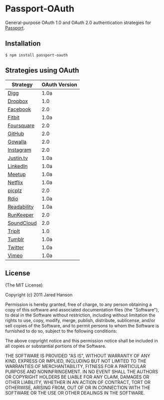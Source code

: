 # Passport-OAuth

General-purpose OAuth 1.0 and OAuth 2.0 authentication strategies for [Passport](https://github.com/jaredhanson/passport).

## Installation

    $ npm install passport-oauth

## Strategies using OAuth

<table>
  <thead>
    <tr><th>Strategy</th><th>OAuth Version</th>
  </thead>
  <tbody>
    <tr><td><a href="https://github.com/jaredhanson/passport-digg">Digg</a></td><td>1.0a</td></tr>
    <tr><td><a href="https://github.com/jaredhanson/passport-dropbox">Dropbox</a></td><td>1.0</td></tr>
    <tr><td><a href="https://github.com/jaredhanson/passport-facebook">Facebook</a></td><td>2.0</td></tr>
    <tr><td><a href="https://github.com/jaredhanson/passport-fitbit">Fitbit</a></td><td>1.0a</td></tr>
    <tr><td><a href="https://github.com/jaredhanson/passport-foursquare">Foursquare</a></td><td>2.0</td></tr>
    <tr><td><a href="https://github.com/jaredhanson/passport-github">GitHub</a></td><td>2.0</td></tr>
    <tr><td><a href="https://github.com/jaredhanson/passport-gowalla">Gowalla</a></td><td>2.0</td></tr>
    <tr><td><a href="https://github.com/jaredhanson/passport-instagram">Instagram</a></td><td>2.0</td></tr>
    <tr><td><a href="https://github.com/jaredhanson/passport-justintv">Justin.tv</a></td><td>1.0a</td></tr>
    <tr><td><a href="https://github.com/jaredhanson/passport-linkedin">LinkedIn</a></td><td>1.0a</td></tr>
    <tr><td><a href="https://github.com/jaredhanson/passport-meetup">Meetup</a></td><td>1.0a</td></tr>
    <tr><td><a href="https://github.com/jaredhanson/passport-netflix">Netflix</a></td><td>1.0a</td></tr>
    <tr><td><a href="https://github.com/jaredhanson/passport-picplz">picplz</a></td><td>2.0</td></tr>
    <tr><td><a href="https://github.com/jaredhanson/passport-rdio">Rdio</a></td><td>1.0a</td></tr>
    <tr><td><a href="https://github.com/jaredhanson/passport-readability">Readability</a></td><td>1.0a</td></tr>
    <tr><td><a href="https://github.com/jaredhanson/passport-runkeeper">RunKeeper</a></td><td>2.0</td></tr>
    <tr><td><a href="https://github.com/jaredhanson/passport-soundcloud">SoundCloud</a></td><td>2.0</td></tr>
    <tr><td><a href="https://github.com/jaredhanson/passport-tripit">TripIt</a></td><td>1.0</td></tr>
    <tr><td><a href="https://github.com/jaredhanson/passport-tumblr">Tumblr</a></td><td>1.0a</td></tr>
    <tr><td><a href="https://github.com/jaredhanson/passport-twitter">Twitter</a></td><td>1.0a</td></tr>
    <tr><td><a href="https://github.com/jaredhanson/passport-vimeo">Vimeo</a></td><td>1.0a</td></tr>
  </tbody>
</table>

## License

(The MIT License)

Copyright (c) 2011 Jared Hanson

Permission is hereby granted, free of charge, to any person obtaining a copy of
this software and associated documentation files (the "Software"), to deal in
the Software without restriction, including without limitation the rights to
use, copy, modify, merge, publish, distribute, sublicense, and/or sell copies of
the Software, and to permit persons to whom the Software is furnished to do so,
subject to the following conditions:

The above copyright notice and this permission notice shall be included in all
copies or substantial portions of the Software.

THE SOFTWARE IS PROVIDED "AS IS", WITHOUT WARRANTY OF ANY KIND, EXPRESS OR
IMPLIED, INCLUDING BUT NOT LIMITED TO THE WARRANTIES OF MERCHANTABILITY, FITNESS
FOR A PARTICULAR PURPOSE AND NONINFRINGEMENT. IN NO EVENT SHALL THE AUTHORS OR
COPYRIGHT HOLDERS BE LIABLE FOR ANY CLAIM, DAMAGES OR OTHER LIABILITY, WHETHER
IN AN ACTION OF CONTRACT, TORT OR OTHERWISE, ARISING FROM, OUT OF OR IN
CONNECTION WITH THE SOFTWARE OR THE USE OR OTHER DEALINGS IN THE SOFTWARE.

